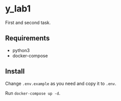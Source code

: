 # y_lab1
First and second task.

## Requirements
* python3
* docker-compose

## Install
Change `.env.example` as you need and copy it to `.env`.

Run `docker-compose up -d`.
